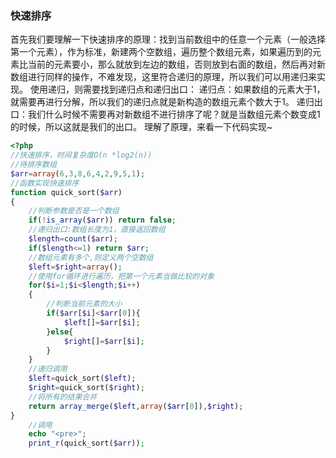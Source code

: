 ### 快速排序
首先我们要理解一下快速排序的原理：找到当前数组中的任意一个元素（一般选择第一个元素），作为标准，新建两个空数组，遍历整个数组元素，如果遍历到的元素比当前的元素要小，那么就放到左边的数组，否则放到右面的数组，然后再对新数组进行同样的操作，不难发现，这里符合递归的原理，所以我们可以用递归来实现。
使用递归，则需要找到递归点和递归出口：
递归点：如果数组的元素大于1，就需要再进行分解，所以我们的递归点就是新构造的数组元素个数大于1。
递归出口：我们什么时候不需要再对新数组不进行排序了呢？就是当数组元素个数变成1的时候，所以这就是我们的出口。
理解了原理，来看一下代码实现~
```php
<?php
//快速排序，时间复杂度O(n *log2(n))
//待排序数组
$arr=array(6,3,8,6,4,2,9,5,1);
//函数实现快速排序
function quick_sort($arr)
{
    //判断参数是否是一个数组
    if(!is_array($arr)) return false;
    //递归出口:数组长度为1，直接返回数组
    $length=count($arr);
    if($length<=1) return $arr;
    //数组元素有多个,则定义两个空数组
    $left=$right=array();
    //使用for循环进行遍历，把第一个元素当做比较的对象
    for($i=1;$i<$length;$i++)
    {
        //判断当前元素的大小
        if($arr[$i]<$arr[0]){
            $left[]=$arr[$i];
        }else{
            $right[]=$arr[$i];
        }
    }
    //递归调用
    $left=quick_sort($left);
    $right=quick_sort($right);
    //将所有的结果合并
    return array_merge($left,array($arr[0]),$right);
}
    //调用
    echo "<pre>";
    print_r(quick_sort($arr));
```

